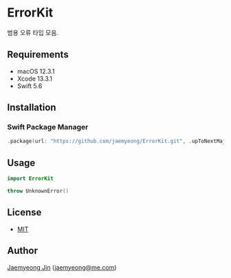 # ErrorKit

범용 오류 타입 모음.

## Requirements

- macOS 12.3.1
- Xcode 13.3.1
- Swift 5.6

## Installation

### Swift Package Manager

```swift
.package(url: "https://github.com/jaemyeong/ErrorKit.git", .upToNextMajor(from: "0.1.6"))
```

## Usage

```swift
import ErrorKit

throw UnknownError()
```

## License

- [MIT](LICENSE)

## Author

[Jaemyeong Jin](https://github.com/jaemyeong) ([jaemyeong@me.com](mailto:jaemyeong@me.com))

